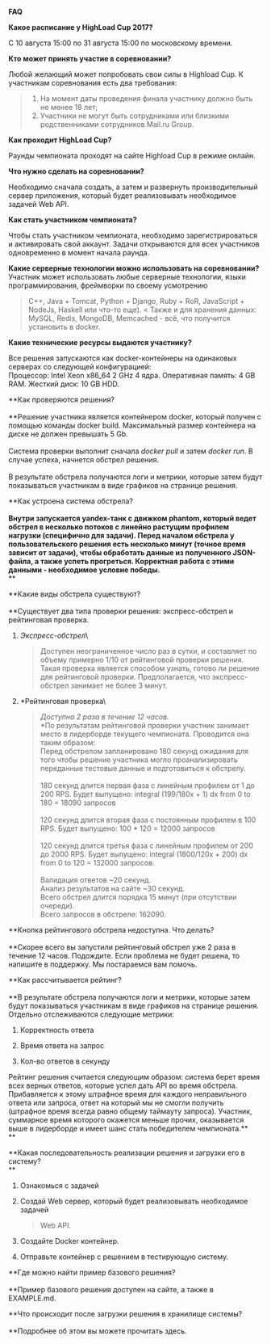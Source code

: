 **FAQ**

**Какое расписание у HighLoad Cup 2017?**

С 10 августа 15:00 по 31 августа 15:00 по московскому времени.

**Кто может принять участие в соревновании?**

Любой желающий может попробовать свои силы в Highload Cup. К участникам соревнования есть два требования:
>1.  На момент даты проведения финала участнику должно быть не менее 18 лет;
>2.  Участники не могут быть сотрудниками или близкими родственниками сотрудников Mail.ru Group.

**Как проходит HighLoad Cup?**

Раунды чемпионата проходят на сайте Highload Cup в режиме онлайн.

**Что нужно сделать на соревновании?**

Необходимо сначала создать, а затем и развернуть производительный сервер приложения, который будет реализовывать необходимое задачей Web
API.

**Как стать участником чемпионата?**

Чтобы стать участником чемпионата, необходимо зарегистрироваться и активировать свой аккаунт. Задачи открываются для всех участников
одновременно в момент начала раунда.

**Какие серверные технологии можно использовать на соревновании?**
Участник может использовать любые серверные технологии, языки программирования, фреймворки по своему усмотрению 
>C++, Java + Tomcat, Python + Django, Ruby + RoR, JavaScript + NodeJs, Haskell или что-то
еще). <
Также и для хранения данных: MySQL, Redis, MongoDB, Memcached - всё, что получится установить в docker.

**Какие технические ресурсы выдаются участнику?**

Все решения запускаются как docker-контейнеры на одинаковых серверах со
следующей конфигурацией:\
Процессор: Intel Xeon x86\_64 2 GHz 4 ядра. Оперативная память: 4 GB
RAM. Жесткий диск: 10 GB HDD.

**Как проверяются решения?\
\
**Решение участника является контейнером docker, который получен с
помощью команды docker build. Максимальный размер контейнера на диске не
должен превышать 5 Gb.\
\
Система проверки выполнит сначала *docker pull* и затем *docker run*. В
случае успеха, начнется обстрел решения.\
\
В результате обстрела получаются логи и метрики, которые затем будут
показываться участникам в виде графиков на странице решения.

**Как устроена система обстрела?\
\
**Внутри запускается yandex-танк с движком phantom, который ведет
обстрел в несколько потоков с линейно растущим профилем нагрузки
(специфично для задачи). Перед началом обстрела у пользовательского
решения есть несколько минут (точное время зависит от задачи), чтобы
обработать данные из полученного JSON-файла, а также успеть прогреться.
Корректная работа с этими данными - необходимое условие победы.**\
**

**Какие виды обстрела существуют?\
\
**Существует два типа проверки решения: экспресс-обстрел и рейтинговая
проверка.

1.  *Экспресс-обстрел*\
    > Доступен неограниченное число раз в сутки, и составляет по объему
    > примерно 1/10 от рейтинговой проверки решения. Такая проверка
    > является способом узнать, готово ли решение для
    > рейтинговой проверки. Предполагается, что экспресс-обстрел
    > занимает не более 3 минут.

2.  *Рейтинговая проверка\
    > *Доступна 2 раза в течение 12 часов.*\
    > *По результатам рейтинговой проверки участник занимает место в
    > лидерборде текущего чемпионата. Проводится она таким образом:\
    > Перед обстрелом запланировано 180 секунд ожидания для того чтобы
    > решение участника могло проанализировать переданные тестовые
    > данные и подготовиться к обстрелу.\
    > \
    > 180 секунд длится первая фаза с линейным профилем от 1 до 200 RPS.
    > Будет выпущено: integral (199/180x + 1) dx from 0 to 180 = 18090
    > запросов\
    > \
    > 120 секунд длится вторая фаза с постоянным профилем в 100 RPS.
    > Будет выпущено: 100 \* 120 = 12000 запросов\
    > \
    > 120 секунд длится третья фаза с линейным профилем от 200 до
    > 2000 RPS. Будет выпущено: integral (1800/120x + 200) dx from 0 to
    > 120 = 132000 запросов.\
    > \
    > Валидация ответов \~20 секунд.\
    > Анализ результатов на сайте \~30 секунд.\
    > Всего обстрел длится порядка 15 минут (при отсутствии очереди).\
    > Всего запросов в обстреле: 162090.

**Кнопка рейтингового обстрела недоступна. Что делать?\
\
**Скорее всего вы запустили рейтинговый обстрел уже 2 раза в течение 12
часов. Подождите. Если проблема не будет решена, то напишите в
поддержку. Мы постараемся вам помочь.

**Как рассчитывается рейтинг?\
\
**В результате обстрела получаются логи и метрики, которые затем будут
показываться участникам в виде графиков на странице решения. Отдельно
отслеживаются следующие метрики:

1.  Корректность ответа

2.  Время ответа на запрос

3.  Кол-во ответов в секунду

Рейтинг решения считается следующим образом: система берет время всех
верных ответов, которые успел дать API во время обстрела. Прибавляется к
этому штрафное время для каждого неправильного ответа или запроса, ответ
на который мы не смогли получить (штрафное время всегда равно общему
таймауту запроса). Участник, суммарное время которого окажется меньше
прочих, оказывается выше в лидерборде и имеет шанс стать победителем
чемпионата.**\
**

**Какая последовательность реализации решения и загрузки его в систему?\
**

1.  Ознакомься с задачей

2.  Создай Web сервер, который будет реализовывать необходимое задачей
    > Web API.

3.  Создайте Docker контейнер.

4.  Отправьте контейнер с решением в тестирующую систему.

**Где можно найти пример базового решения?\
\
**Пример базового решения доступен на сайте, а также в EXAMPLE.md.

**Что происходит после загрузки решения в хранилище системы?\
\
**Подробнее об этом вы можете прочитать здесь.
